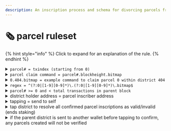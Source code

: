 ```yaml
---
description: An inscription process and schema for divorcing parcels from their districts.
---
```


# 🗞 parcel ruleset

{% hint style="info" %}
Click to expand for an explanation of the rule.
{% endhint %}

<details>

<summary><code>parcel# = txindex (starting from 0)</code></summary>

When referring to parcel number (<mark style="color:yellow;">parcel#</mark>), we are referring to an indexed transaction (<mark style="color:yellow;">txindex</mark>) within the block, starting from 0, which is the mining reward.

</details>

<details>

<summary><code>parcel claim command = parcel#.blockheight.bitmap</code></summary>

To claim a parcel, one simple appends their chosen <mark style="color:yellow;">parcel#.</mark> before <mark style="color:yellow;">blockheight.bitmap</mark>.

</details>

<details>

<summary><code>0.404.bitmap = example command to claim parcel 0 within district 404</code></summary>

In this example, the parcel corresponding to transaction 0 (miners reward) within Bitcoin Block 404 is claimed by the inscription, according to Bitmap Theory.

</details>

<details>

<summary><code>regex = ^(?:0|[1-9][0-9]*)\.(?:0|[1-9][0-9]*)\.bitmap$</code></summary>

This regular expression denotes the accepted characters usable according to the standard for claiming bitmap parcels. It means use two sequential numbers only, followed by .bitmap. The only valid transaction number beginning with 0 is 0. An invalid example would be 01.404.bitmap.

</details>

<details>

<summary><code>parcel# >= 0 and &#x3C; total transactions in parent block</code></summary>

The parcel number must be equal to or more than 0, and less than the total number of transactions in the parent block.

</details>

<details>

<summary>district holder address = parcel inscriber address</summary>

The district holder address must be the same address as the parcel inscriber address.

</details>

<details>

<summary>tapping = send to self</summary>

Tapping is a term that simply means to send-to-self. It signals the confirmation of an action, or the initiation of a command within a ruleset.

</details>

<details>

<summary>tap district to resolve all confirmed parcel inscriptions as valid/invalid (ends staking)</summary>

Once parcel inscription transactions have confirmed, the district must further be tapped. Untapped parcels refers to when a district has not been tapped since parcels inscribed. Untapped parcels are considered fake by the standard ruleset and indexing.

</details>

<details>

<summary>if the parent district is sent to another wallet before tapping to confirm, any parcels created will not be verified</summary>

If the district is sent to another wallet after inscribing its parcels, instead of the district being sent-to-self (tapped), any untapped parcels will be considered fake by indexing.

</details>

